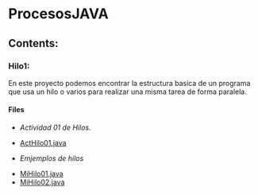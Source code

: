 # ProcesosJAVA

## Contents: 
### Hilo1: 
En este proyecto podemos encontrar la estructura basica de un programa que usa un hilo o varios para realizar una misma tarea de forma paralela.

#### **Files**

* *Actividad 01 de Hilos.* 
- [ActHilo01.java](Hilo1/src/ActHilo01.java) 

* *Emjemplos de hilos*
+ [MiHilo01.java](Hilo1/src/MiHilo01.java)
+ [MiHilo02.java](Hilo1/src/MiHilo02.java)


